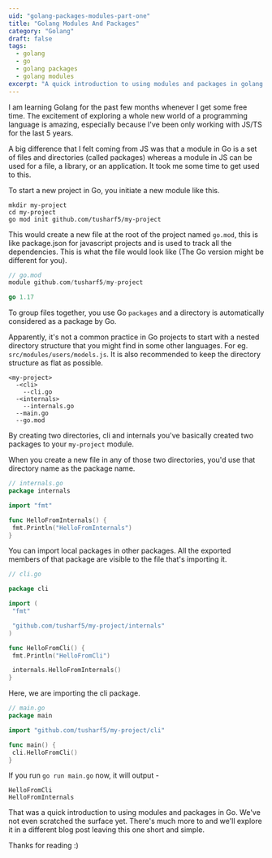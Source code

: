 ```yaml
---
uid: "golang-packages-modules-part-one"
title: "Golang Modules And Packages"
category: "Golang"
draft: false
tags:
  - golang
  - go
  - golang packages
  - golang modules
excerpt: "A quick introduction to using modules and packages in golang."
---
```


I am learning Golang for the past few months whenever I get some free time. The excitement of exploring a whole new world of
a programming language is amazing, especially because I've been only working with JS/TS for the last
5 years.

A big difference that I felt coming from JS was that a module in Go is a set of files and directories (called packages) whereas a module in JS can be used for a file, a library, or an application. It took me some time to get used to this.

To start a new project in Go, you initiate a new module like this.

```shell
mkdir my-project
cd my-project
go mod init github.com/tusharf5/my-project
```

This would create a new file at the root of the project named `go.mod`, this is like package.json for javascript projects and is
used to track all the dependencies. This is what the file would look like (The Go version might be different for you).

```go
// go.mod
module github.com/tusharf5/my-project

go 1.17
```

To group files together, you use Go `packages` and a directory is automatically considered as a package by Go.

Apparently, it's not a common practice in Go projects to start with a nested directory structure that you might find in some other languages. For eg. `src/modules/users/models.js`. It is also recommended to keep the directory structure as flat as possible.

```
<my-project>
  -<cli>
    --cli.go
  -<internals>
    --internals.go
  --main.go
  --go.mod
```

By creating two directories, cli and internals you've basically created two packages to your `my-project` module.

When you create a new file in any of those two directories, you'd use that directory name as the package name.

```go
// internals.go
package internals

import "fmt"

func HelloFromInternals() {
 fmt.Println("HelloFromInternals")
}
```

You can import local packages in other packages. All the exported members of that package are visible to the file that's importing it.

```go
// cli.go

package cli

import (
 "fmt"

 "github.com/tusharf5/my-project/internals"
)

func HelloFromCli() {
 fmt.Println("HelloFromCli")

 internals.HelloFromInternals()
}
```

Here, we are importing the cli package.

```go
// main.go
package main

import "github.com/tusharf5/my-project/cli"

func main() {
 cli.HelloFromCli()
}
```

If you run `go run main.go` now, it will output -

```shell
HelloFromCli
HelloFromInternals
```

That was a quick introduction to using modules and packages in Go. We've not even scratched the surface yet. There's much more to
and we'll explore it in a different blog post leaving this one short and simple.

Thanks for reading :)

